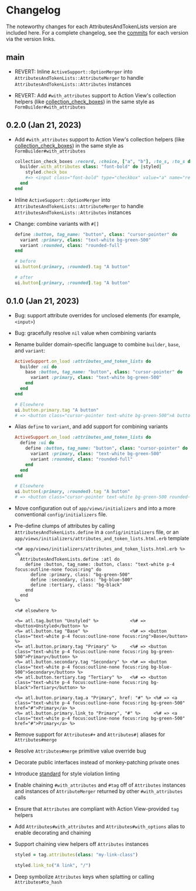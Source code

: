 # Changelog

The noteworthy changes for each AttributesAndTokenLists version are
included here. For a complete changelog, see the [commits] for each version via
the version links.

[commits]: https://github.com/seanpdoyle/attributes_and_token_lists

## main

* REVERT: Inline `ActiveSupport::OptionMerger` into `AttributesAndTokenLists::AttributeMerger` to handle `AttributesAndTokenLists::Attributes` instances

* REVERT: Add `#with_attributes` support to Action View's collection helpers (like [collection_check_boxes][]) in the same style as `FormBuilder#with_attributes`

## 0.2.0 (Jan 21, 2023)

* Add `#with_attributes` support to Action View's collection helpers (like [collection_check_boxes][]) in the same style as `FormBuilder#with_attributes`

  ```ruby
  collection_check_boxes :record, :choice, ["a", "b"], :to_s, :to_s do |builder|
    builder.with_attributes class: "font-bold" do |styled|
      styled.check_box
      #=> <input class="font-bold" type="checkbox" value="a" name="record[choice][]" id="record_choice_a" />
    end
  end
  ```

  [collection_check_boxes]: https://edgeapi.rubyonrails.org/classes/ActionView/Helpers/FormOptionsHelper.html#method-i-collection_check_boxes

* Inline `ActiveSupport::OptionMerger` into `AttributesAndTokenLists::AttributeMerger` to handle `AttributesAndTokenLists::Attributes` instances

* Change: combine variants with `#[]`

    ```ruby
    define :button, tag_name: "button", class: "cursor-pointer" do
      variant :primary, class: "text-white bg-green-500"
      variant :rounded, class: "rounded-full"
    end

    # before
    ui.button(:primary, :rounded).tag "A button"

    # after
    ui.button[:primary, :rounded].tag "A button"
    ```

## 0.1.0 (Jan 21, 2023)

* Bug: support attribute overrides for unclosed elements (for example,
  `<input>`)

* Bug: gracefully resolve `nil` value when combining variants

* Rename builder domain-specific language to combine `builder`, `base`, and
  `variant`:

    ```ruby
    ActiveSupport.on_load :attributes_and_token_lists do
      builder :ui do
        base :button, tag_name: "button", class: "cursor-pointer" do
          variant :primary, class: "text-white bg-green-500"
        end
      end
    end

    # Elsewhere
    ui.button.primary.tag "A button"
    # => <button class="cursor-pointer text-white bg-green-500">A button</button>
    ```


* Alias `define` to `variant`, and add support for combining variants

    ```ruby
    ActiveSupport.on_load :attributes_and_token_lists do
      define :ui do
        define :button, tag_name: "button", class: "cursor-pointer" do
          variant :primary, class: "text-white bg-green-500"
          variant :rounded, class: "rounded-full"
        end
      end
    end

    # Elsewhere
    ui.button(:primary, :rounded).tag "A button"
    # => <button class="cursor-pointer text-white bg-green-500 rounded-full">A button</button>
    ```

* Move configuration out of `app/views/initializers` and into a more
  conventional `config/initializers` file.

* Pre-define clumps of attributes by calling `AttributesAndTokenLists.define` in
  a `config/initializers` file, or an
  `app/views/initializers/attributes_and_token_lists.html.erb` template

  ```erb
  <%# app/views/initializers/attributes_and_token_lists.html.erb %>
  <%
    AttributesAndTokenLists.define :atl do
      define :button, tag_name: :button, class: "text-white p-4 focus:outline-none focus:ring" do
        define :primary, class: "bg-green-500"
        define :secondary, class: "bg-blue-500"
        define :tertiary, class: "bg-black"
      end
    end
  %>

  <%# elsewhere %>

  <%= atl.tag.button "Unstyled" %>            <%# => <button>Unstyled</button> %>
  <%= atl.button.tag "Base" %>                <%# => <button class="text-white p-4 focus:outline-none focus:ring">Base</button> %>
  <%= atl.button.primary.tag "Primary" %>     <%# => <button class="text-white p-4 focus:outline-none focus:ring bg-green-500">Primary</button> %>
  <%= atl.button.secondary.tag "Secondary" %> <%# => <button class="text-white p-4 focus:outline-none focus:ring bg-blue-500">Secondary</button> %>
  <%= atl.button.tertiary.tag "Tertiary" %>   <%# => <button class="text-white p-4 focus:outline-none focus:ring bg-black">Tertiary</button> %>

  <%= atl.button.primary.tag.a "Primary", href: "#" %> <%# => <a class="text-white p-4 focus:outline-none focus:ring bg-green-500" href="#">Primary</a> %>
  <%= atl.button.primary.link_to "Primary", "#" %>     <%# => <a class="text-white p-4 focus:outline-none focus:ring bg-green-500" href="#">Primary</a> %>
  ```

* Remove support for `Attributes#+` and `Attributes#|` aliases for
  `Attributes#merge`

* Resolve `Attributes#merge` primitive value override bug

* Decorate public interfaces instead of monkey-patching private ones

* Introduce [standard](https://github.com/testdouble/standard) for style
  violation linting

* Enable chaining `#with_attributes` and `#tag` off of `Attributes` instances
  and instances of `AttributeMerger` returned by other `#with_attributes` calls

* Ensure that `Attributes` are compliant with Action View-provided `tag` helpers

* Add `Attributes#with_attributes` and `Attributes#with_options` alias to enable
  decorating and chaining

* Support chaining view helpers off `Attributes` instances

  ```ruby
  styled = tag.attributes(class: "my-link-class")

  styled.link_to("A link", "/")
  ```

* Deep symbolize `Attributes` keys when splatting or calling
  `Attributes#to_hash`
